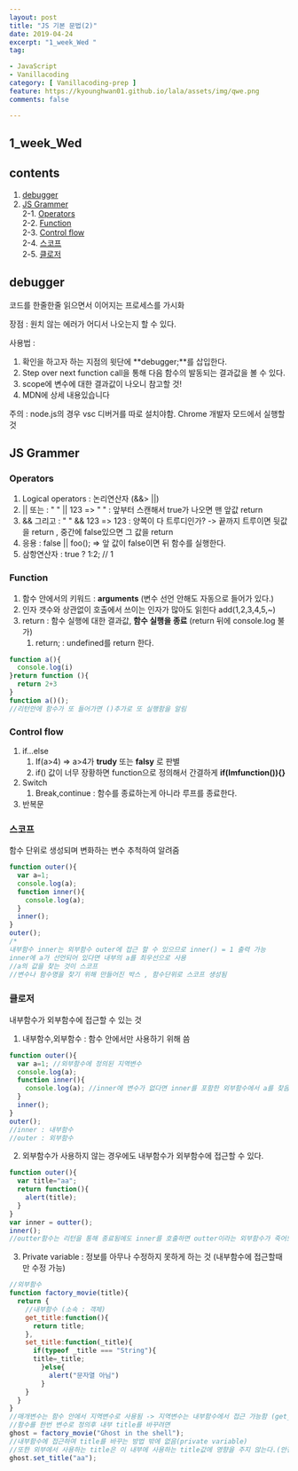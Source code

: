 ```yaml
---
layout: post
title: "JS 기본 문법(2)"
date: 2019-04-24
excerpt: "1_week_Wed "
tag:

- JavaScript
- Vanillacoding
category: [ Vanillacoding-prep ]
feature: https://kyounghwan01.github.io/lala/assets/img/qwe.png
comments: false

---
```


## 1_week_Wed

## contents

1. [debugger](#debugger)
2. [JS Grammer](#JS-Grammer)<br>
   2-1. [Operators](#Operators)<br>
   2-2. [Function](#Function)<br>
   2-3. [Control flow](#Control-flow)<br>
   2-4. [스코프](#스코프)<br>
   2-5. [클로저](#클로저)<br>
   
   
## **debugger**

코드를 한줄한줄 읽으면서 이어지는 프로세스를 가시화 

장점 : 원치 않는 에러가 어디서 나오는지 할 수 있다.

사용법 :

1. 확인을 하고자 하는 지점의 윗단에 **debugger;**를 삽입한다.
2. Step over next function call을 통해 다음 함수의 발동되는 결과값을 볼 수 있다.
3. scope에 변수에 대한 결과값이 나오니 참고할 것!
4. MDN에 상세 내용있습니다

주의 : node.js의 경우 vsc 디버거를 따로 설치야함. Chrome 개발자 모드에서 실행할 것 

## JS Grammer

### Operators

1. Logical operators : 논리연산자 (&&> ||)
  1. ||  또는  : " " || 123  => " "  : 앞부터 스캔해서 true가 나오면 맨 앞값 return 
  2. && 그리고 : " " && 123 => 123 : 양쪽이 다 트루디인가? -> 끝까지 트루이면 뒷값을 return , 중간에 false있으면 그 값을 return 
  3. 응용 : false || foo(); => 앞 값이 false이면 뒤 함수를 실행한다. 
  4. 삼항연산자 : true ? 1:2;  // 1

### Function

1. 함수 안에서의 키워드 : **arguments** (변수 선언 안해도 자동으로 들어가 있다.)
2. 인자 갯수와 상관없이 호출에서 쓰이는 인자가 많아도 읽힌다  add(1,2,3,4,5,~)
3. return : 함수 실행에 대한 결과값, **함수 실행을 종료** (return 뒤에 console.log 불가)
   1. return; : undefined를 return 한다. 

```js
function a(){
  console.log(i)
}return function (){
  return 2+3
}
function a()();
//리턴안에 함수가 또 들어가면 ()추가로 또 실행함을 알림
```



### Control flow

1. if…else
   1. If(a>4) => a>4가 **trudy** 또는 **falsy** 로 판별
   2. if() 값이 너무 장황하면 function으로 정의해서 간결하게 **if(Imfunction()){}**
2. Switch 
   1. Break,continue : 함수를 종료하는게 아니라 루프를 종료한다. 
3. 반복문

### 스코프  

함수 단위로 생성되며 변화하는 변수 추척하여 알려줌

```js
function outer(){
  var a=1;
  console.log(a);
  function inner(){
    console.log(a);
  }
  inner();
}
outer();
/*
내부함수 inner는 외부함수 outer에 접근 할 수 있으므로 inner() = 1 출력 가능
inner에 a가 선언되어 있다면 내부의 a를 최우선으로 사용
//a의 값을 찾는 것이 스코프
//변수나 함수명을 찾기 위해 만들어진 박스 , 함수단위로 스코프 생성됨
```

### 클로저 

내부함수가 외부함수에 접근할 수 있는 것

1. 내부함수,외부함수 : 함수 안에서만 사용하기 위해 씀

```js
function outer(){
  var a=1; //외부함수에 정의된 지역변수
  console.log(a);
  function inner(){
    console.log(a); //inner에 변수가 없다면 inner를 포함한 외부함수에서 a를 찾음
  }
  inner();
}
outer();
//inner : 내부함수 
//outer : 외부함수

```

2. 외부함수가 사용하지 않는 경우에도 내부함수가 외부함수에 접근할 수 있다.

```js
function outer(){
  var title="aa";
  return function(){
    alert(title);
  }
}
var inner = outter();
inner();
//outter함수는 리턴을 통해 종료됨에도 inner를 호출하면 outter이라는 외부함수가 죽어도 접근하고 가져올 수 있다. 
```

3. Private variable : 정보를 아무나 수정하지 못하게 하는 것 (내부함수에 접근할때만 수정 가능)

```js
//외부함수
function factory_movie(title){
  return { 
    //내부함수 (소속 : 객체)
    get_title:function(){
      return title; 
    },
    set_title:function(_title){
      if(typeof _title === "String"){
      title=_title;
        }else{
          alert("문자열 아님")
        }
    } 
  }
}
//매개변수는 함수 안에서 지역변수로 사용됨 -> 지역변수는 내부함수에서 접근 가능함 (get_title이 쓸 수 있다.)
//함수를 한번 변수로 정의후 내부 title를 바꾸려면
ghost = factory_movie("Ghost in the shell");
//내부함수에 접근하여 title를 바꾸는 방법 밖에 없음(private variable)
//또한 외부에서 사용하는 title은 이 내부에 사용하는 title값에 영향을 주지 않는다.(안전)
ghost.set_title("aa");
```

